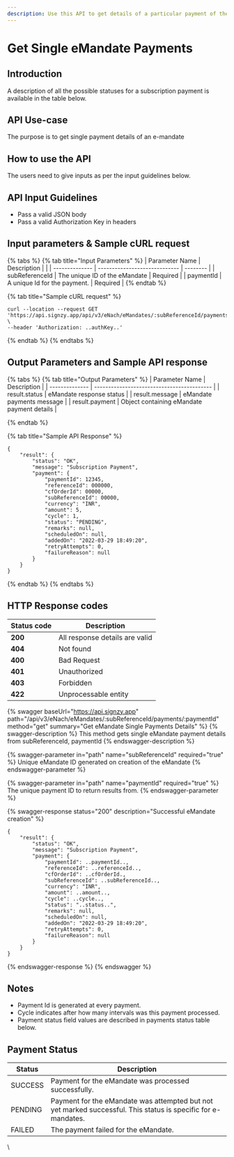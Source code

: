 ```yaml
---
description: Use this API to get details of a particular payment of the eMandate.
---
```


# Get Single eMandate Payments

## Introduction

A description of all the possible statuses for a subscription payment is available in the table below.

## API Use-case

The purpose is to get single payment details of an e-mandate

How to use the API
------------------

The users need to give inputs as per the input guidelines below.

## API Input Guidelines

* Pass a valid JSON body
* Pass a valid Authorization Key in headers

## Input parameters & Sample cURL request

{% tabs %}
{% tab title="Input Parameters" %}
| Parameter Name | Description                   |          |
| -------------- | ----------------------------- | -------- |
| subReferenceId | The unique ID of the eMandate | Required |
| paymentId      | A unique Id for the payment.  | Required |
{% endtab %}

{% tab title="Sample cURL request" %}
```
curl --location --request GET 'https://api.signzy.app/api/v3/eNach/eMandates/:subReferenceId/payments/:paymentId' \
--header 'Authorization: ..authKey..'
```


{% endtab %}
{% endtabs %}

## Output Parameters and Sample API response

{% tabs %}
{% tab title="Output Parameters" %}
| Parameter Name | Description                                |
| -------------- | ------------------------------------------ |
| result.status  | eMandate response status                   |
| result.message | eMandate payments message                  |
| result.payment | Object containing eMandate payment details |


{% endtab %}

{% tab title="Sample API Response" %}
```
{
    "result": {
        "status": "OK",
        "message": "Subscription Payment",
        "payment": {
            "paymentId": 12345,
            "referenceId": 000000,
            "cfOrderId": 00000,
            "subReferenceId": 00000,
            "currency": "INR",
            "amount": 5,
            "cycle": 1,
            "status": "PENDING",
            "remarks": null,
            "scheduledOn": null,
            "addedOn": "2022-03-29 18:49:20",
            "retryAttempts": 0,
            "failureReason": null
        }
    }
}
```
{% endtab %}
{% endtabs %}

## HTTP Response codes&#x20;

| Status code | Description                     |
| ----------- | ------------------------------- |
| **200**     | All response details are valid  |
| **404**     | Not found                       |
| **400**     | Bad Request                     |
| **401**     | Unauthorized                    |
| **403**     | Forbidden                       |
| **422**     | Unprocessable entity            |



{% swagger baseUrl="https://api.signzy.app" path="/api/v3/eNach/eMandates/:subReferenceId/payments/:paymentId" method="get" summary="Get eMandate Single Payments Details" %}
{% swagger-description %}
This method gets single eMandate payment details from subReferenceId, paymentId
{% endswagger-description %}

{% swagger-parameter in="path" name="subReferenceId" required="true" %}
Unique eMandate ID generated on creation of the eMandate
{% endswagger-parameter %}

{% swagger-parameter in="path" name="paymentId" required="true" %}
The unique payment ID to return results from.
{% endswagger-parameter %}

{% swagger-response status="200" description="Successful eMandate creation" %}
```
{
    "result": {
        "status": "OK",
        "message": "Subscription Payment",
        "payment": {
            "paymentId": ..paymentId..,
            "referenceId": ..referenceId..,
            "cfOrderId": ..cfOrderId.,
            "subReferenceId": ..subReferenceId..,
            "currency": "INR",
            "amount": ..amount..,
            "cycle": ..cycle..,
            "status": "..status..",
            "remarks": null,
            "scheduledOn": null,
            "addedOn": "2022-03-29 18:49:20",
            "retryAttempts": 0,
            "failureReason": null
        }
    }
}
```
{% endswagger-response %}
{% endswagger %}

## Notes

* Payment Id is generated at every payment.
* Cycle indicates after how many intervals was this payment processed.
* Payment status field values are described in payments status table below.

## Payment Status

| Status  | Description                                                                                                   |
| ------- | ------------------------------------------------------------------------------------------------------------- |
| SUCCESS | Payment for the eMandate was processed successfully.                                                          |
| PENDING | Payment for the eMandate was attempted but not yet marked successful. This status is specific for e-mandates. |
| FAILED  | The payment failed for the eMandate.                                                                          |

\


[\
](https://docs.cashfree.com/edit/subscription-status)
